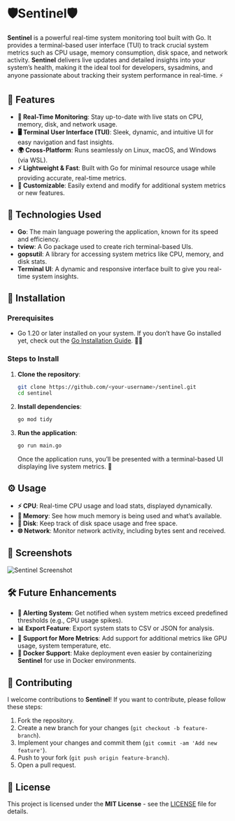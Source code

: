 #  🛡️**Sentinel**🛡 

**Sentinel** is a powerful real-time system monitoring tool built with Go. It provides a terminal-based user interface (TUI) to track crucial system metrics such as CPU usage, memory consumption, disk space, and network activity. **Sentinel** delivers live updates and detailed insights into your system’s health, making it the ideal tool for developers, sysadmins, and anyone passionate about tracking their system performance in real-time. ⚡

## 🌟 Features

- **🔄 Real-Time Monitoring**: Stay up-to-date with live stats on CPU, memory, disk, and network usage.
- **🖥️ Terminal User Interface (TUI)**: Sleek, dynamic, and intuitive UI for easy navigation and fast insights.
- **🌍 Cross-Platform**: Runs seamlessly on Linux, macOS, and Windows (via WSL).
- **⚡ Lightweight & Fast**: Built with Go for minimal resource usage while providing accurate, real-time metrics.
- **🔧 Customizable**: Easily extend and modify for additional system metrics or new features.

## 🔧 Technologies Used

- **Go**: The main language powering the application, known for its speed and efficiency.
- **tview**: A Go package used to create rich terminal-based UIs.
- **gopsutil**: A library for accessing system metrics like CPU, memory, and disk stats.
- **Terminal UI**: A dynamic and responsive interface built to give you real-time system insights.

## 🚀 Installation

### Prerequisites

- Go 1.20 or later installed on your system. If you don’t have Go installed yet, check out the [Go Installation Guide](https://go.dev/doc/install). 👨‍💻

### Steps to Install

1. **Clone the repository**:
   ```bash
   git clone https://github.com/<your-username>/sentinel.git
   cd sentinel
   ```

2. **Install dependencies**:
   ```bash
   go mod tidy
   ```

3. **Run the application**:
   ```bash
   go run main.go
   ```
   
   Once the application runs, you’ll be presented with a terminal-based UI displaying live system metrics. 🎉

## ⚙️ Usage

- **⚡ CPU**: Real-time CPU usage and load stats, displayed dynamically.
- **💾 Memory**: See how much memory is being used and what’s available.
- **📂 Disk**: Keep track of disk space usage and free space.
- **🌐 Network**: Monitor network activity, including bytes sent and received.

## 📸 Screenshots

![Sentinel Screenshot](https://github.com/user-attachments/assets/ae1e8888-bcda-40ee-a70a-2594cc6a5ceb)

## 🛠️ Future Enhancements

- **🔔 Alerting System**: Get notified when system metrics exceed predefined thresholds (e.g., CPU usage spikes). 
- **📊 Export Feature**: Export system stats to CSV or JSON for analysis.
- **🔌 Support for More Metrics**: Add support for additional metrics like GPU usage, system temperature, etc.
- **🐋 Docker Support**: Make deployment even easier by containerizing **Sentinel** for use in Docker environments.

## 🤝 Contributing

I welcome contributions to **Sentinel**! If you want to contribute, please follow these steps:

1. Fork the repository.
2. Create a new branch for your changes (`git checkout -b feature-branch`).
3. Implement your changes and commit them (`git commit -am 'Add new feature'`).
4. Push to your fork (`git push origin feature-branch`).
5. Open a pull request.

## 📜 License

This project is licensed under the **MIT License** - see the [LICENSE](LICENSE) file for details.
